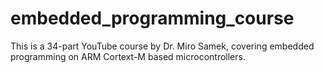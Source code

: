 # embedded_programming_course
This is a 34-part YouTube course by Dr. Miro Samek, covering embedded programming on ARM Cortext-M based microcontrollers.
